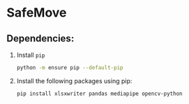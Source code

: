 # SafeMove

## Dependencies:

1. Install `pip`
    ```bash
    python -m ensure pip --default-pip
    ```
2. Install the following packages using pip:
    ```bash
    pip install xlsxwriter pandas mediapipe opencv-python
    ```

